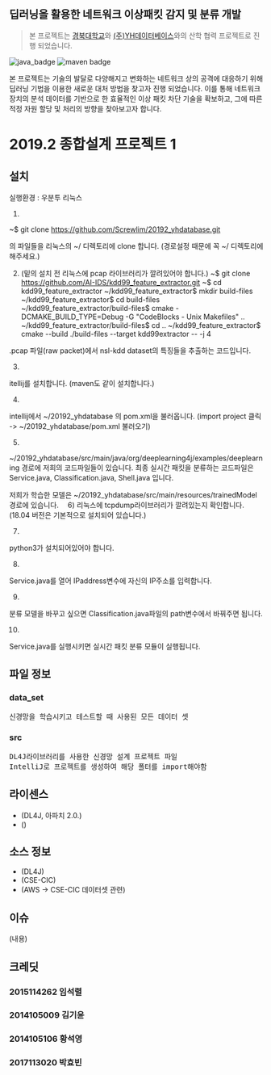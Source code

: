 ## 딥러닝을 활용한 네트워크 이상패킷 감지 및 분류 개발
> 본 프로젝트는 [경북대학교](http://knu.ac.kr/wbbs/)와 [(주)YH데이터베이스](http://www.yhdatabase.com/)와의 산학 협력 프로젝트로 진행 되었습니다.

![java_badge](https://img.shields.io/badge/java-%3E%3D1.7(x64)-blue)
![maven badge](https://img.shields.io/badge/maven-%3E%3D3.5.3-red)

본 프로젝트는 기술의 발달로 다양해지고 변화하는 네트워크 상의 공격에 대응하기 위해 딥러닝 기법을 이용한 새로운 대처 방법을 찾고자 진행 되었습니다. 이를 통해 네트워크 장치의 분석 데이터를 기반으로 한 효율적인 이상 패킷 차단 기술을 확보하고, 그에 따른 적정 자원 할당 및 처리의 방향을 찾아보고자 합니다.
# 2019.2 종합설계 프로젝트 1

## 설치
실행환경 : 우분투 리눅스

1) 
~$ git clone https://github.com/Screwlim/20192_yhdatabase.git

의 파일들을 리눅스의 ~/ 디렉토리에 clone 합니다. (경로설정 때문에 꼭 ~/ 디렉토리에 해주세요.)

2) (밑의 설치 전 리눅스에 pcap 라이브러리가 깔려있어야 합니다.)
~$ git clone https://github.com/AI-IDS/kdd99_feature_extractor.git
~$ cd kdd99_feature_extractor
~/kdd99_feature_extractor$ mkdir build-files
~/kdd99_feature_extractor$ cd build-files
~/kdd99_feature_extractor/build-files$ cmake -DCMAKE_BUILD_TYPE=Debug -G "CodeBlocks - Unix Makefiles" ..
~/kdd99_feature_extractor/build-files$ cd ..
~/kdd99_feature_extractor$ cmake --build ./build-files --target kdd99extractor -- -j 4

.pcap 파일(raw packet)에서 nsl-kdd dataset의 특징들을 추출하는 코드입니다.

3)
itellij를 설치합니다. (maven도 같이 설치합니다.)

4)
intellij에서 ~/20192_yhdatabase 의 pom.xml을 불러옵니다.
(import project 클릭 -> ~/20192_yhdatabase/pom.xml 불러오기)

5)
~/20192_yhdatabase/src/main/java/org/deeplearning4j/examples/deeplearning
경로에 저희의 코드파일들이 있습니다.
최종 실시간 패킷을 분류하는 코드파일은
Service.java, Classification.java, Shell.java
입니다.

저희가 학습한 모델은 
~/20192_yhdatabase/src/main/resources/trainedModel 경로에 있습니다. 
6)
리눅스에 tcpdump라이브러리가 깔려있는지 확인합니다. (18.04 버전은 기본적으로 설치되어 있습니다.)

7)
python3가 설치되어있어야 합니다.

8)
Service.java를 열어 IPaddress변수에 자신의 IP주소를 입력합니다.

9)
분류 모델을 바꾸고 싶으면 Classification.java파일의 path변수에서 바꿔주면 됩니다.

10)
Service.java를 실행시키면 실시간 패킷 분류 모듈이 실행됩니다.


## 파일 정보
### data_set
<pre>
신경망을 학습시키고 테스트할 때 사용된 모든 데이터 셋
</pre>
### src
<pre>
DL4J라이브러리를 사용한 신경망 설계 프로젝트 파일
IntelliJ로 프로젝트를 생성하여 해당 폴터를 import해야함
</pre>


## 라이센스
* (DL4J, 아파치 2.0.)
* ()


## 소스 정보
* (DL4J)
* (CSE-CIC)
* (AWS -> CSE-CIC 데이터셋 관련)


## 이슈
(내용)


## 크레딧
### 2015114262 임석렬
### 2014105009 김기윤
### 2014105106 황석영
### 2017113020 박효빈
